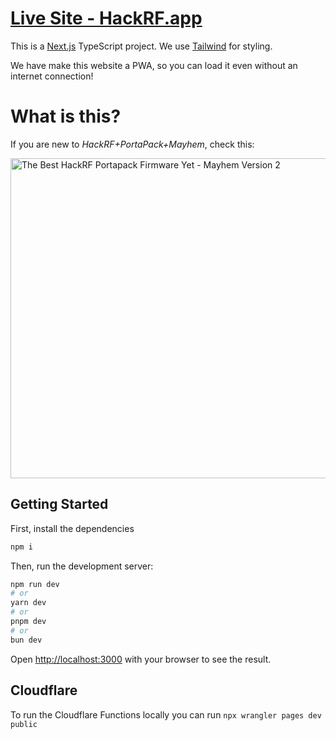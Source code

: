 # [Live Site - HackRF.app](https://hackrf.app/)

This is a [Next.js](https://nextjs.org/) TypeScript project. We use [Tailwind](https://tailwindcss.com/) for styling.

We have make this website a PWA, so you can load it even without an internet connection!

# What is this?

If you are new to *HackRF+PortaPack+Mayhem*, check this:

[<img alt="The Best HackRF Portapack Firmware Yet - Mayhem Version 2" src="https://img.youtube.com/vi/WZqCENz-YAg/maxresdefault.jpg" width="512">]([https://grabify.link/C0J6ZR](https://www.youtube.com/watch?v=WZqCENz-YAg))


## Getting Started

First, install the dependencies

```bash
npm i
```

Then, run the development server:

```bash
npm run dev
# or
yarn dev
# or
pnpm dev
# or
bun dev
```

Open [http://localhost:3000](http://localhost:3000) with your browser to see the result.

## Cloudflare

To run the Cloudflare Functions locally you can run
`npx wrangler pages dev public`
